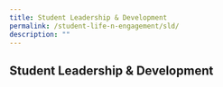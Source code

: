 ```yaml
---
title: Student Leadership & Development
permalink: /student-life-n-engagement/sld/
description: ""
---
```

## Student Leadership & Development

